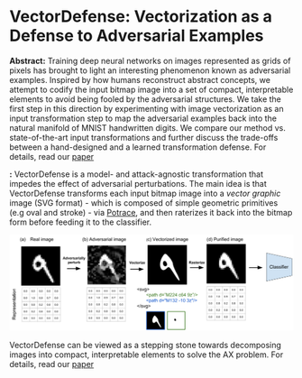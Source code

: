 # VectorDefense: Vectorization as a Defense to Adversarial Examples

**Abstract:**
Training deep neural networks on images represented as grids of pixels has brought to light an interesting phenomenon known as adversarial examples. 
Inspired by how humans reconstruct abstract concepts, we attempt to codify the input bitmap image into a set of compact, interpretable elements to avoid being fooled by the adversarial structures.
We take the first step in this direction by experimenting with image vectorization as an input transformation step to map the adversarial examples back into the natural manifold of MNIST handwritten digits.
We compare our method vs. state-of-the-art input transformations and further discuss the trade-offs between a hand-designed and a learned transformation defense. For details, read our [paper](/link)

**:**
VectorDefense is a model- and attack-agnostic transformation that impedes the effect of adversarial perturbations. The main idea is that VectorDefense transforms each input bitmap image into a *vector graphic* image (SVG format) - which is composed of simple geometric primitives (e.g oval and stroke) - via [Potrace](http://potrace.sourceforge.net/), and then raterizes it back into the bitmap form before feeding it to the classifier.


![VectorDefense Concept](/concept.png)

VectorDefense can be viewed as a stepping stone towards decomposing images into compact, interpretable elements to solve the AX problem. For details, read our [paper](/link)

